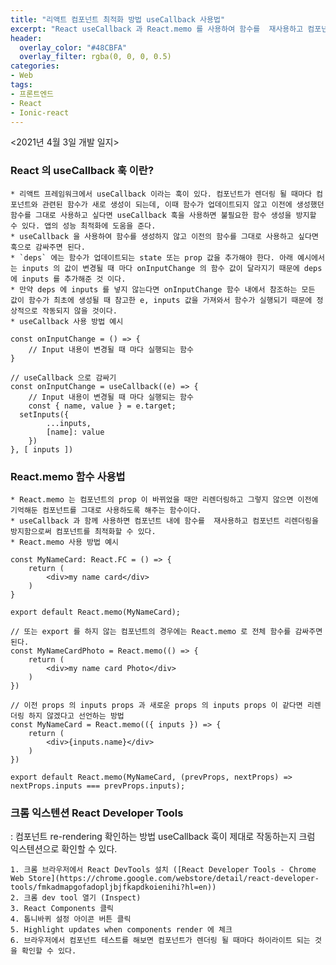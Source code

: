 ```yaml
---
title: "리액트 컴포넌트 최적화 방법 useCallback 사용법"
excerpt: "React useCallback 과 React.memo 를 사용하여 함수를  재사용하고 컴포넌트 리렌더링을 방지함으로써 컴포넌트를 최적화하는 방법과 크롬 익스텐션 React Developer Tools 사용법을 간단하게 설명한다."
header:
  overlay_color: "#48CBFA"
  overlay_filter: rgba(0, 0, 0, 0.5)
categories:
- Web
tags:
- 프론트엔드
- React
- Ionic-react
---
```


<2021년 4월 3일 개발 일지>
### React 의 useCallback 훅 이란?
	* 리액트 프레임워크에서 useCallback 이라는 훅이 있다. 컴포넌트가 렌더링 될 때마다 컴포넌트와 관련된 함수가 새로 생성이 되는데, 이때 함수가 업데이트되지 않고 이전에 생성했던 함수를 그대로 사용하고 싶다면 useCallback 훅을 사용하면 불필요한 함수 생성을 방지할 수 있다. 앱의 성능 최적화에 도움을 준다.
	* useCallback 을 사용하여 함수를 생성하지 않고 이전의 함수를 그대로 사용하고 싶다면 훅으로 감싸주면 된다.
	* `deps` 에는 함수가 업데이트되는 state 또는 prop 값을 추가해야 한다. 아래 예시에서는 inputs 의 값이 변경될 때 마다 onInputChange 의 함수 값이 달라지기 때문에 deps에 inputs 를 추가해준 것 이다.
	* 만약 deps 에 inputs 를 넣지 않는다면 onInputChange 함수 내에서 참조하는 모든 값이 함수가 최초에 생성될 때 참고한 e, inputs 값을 가져와서 함수가 실행되기 때문에 정상적으로 작동되지 않을 것이다.
	* useCallback 사용 방법 예시


```tsx
const onInputChange = () => {
	// Input 내용이 변경될 때 마다 실행되는 함수
}

// useCallback 으로 감싸기
const onInputChange = useCallback((e) => {
	// Input 내용이 변경될 때 마다 실행되는 함수
	const { name, value } = e.target;
  setInputs({
		...inputs,
		[name]: value
	})
}, [ inputs ])

```

### React.memo 함수 사용법
	* React.memo 는 컴포넌트의 prop 이 바뀌었을 때만 리렌더링하고 그렇지 않으면 이전에 기억해둔 컴포넌트를 그대로 사용하도록 해주는 함수이다.
	* useCallback 과 함께 사용하면 컴포넌트 내에 함수를  재사용하고 컴포넌트 리렌더링을 방지함으로써 컴포넌트를 최적화할 수 있다.
	* React.memo 사용 방법 예시


```tsx
const MyNameCard: React.FC = () => {
	return (
		<div>my name card</div>
	)
}

export default React.memo(MyNameCard);

// 또는 export 를 하지 않는 컴포넌트의 경우에는 React.memo 로 전체 함수를 감싸주면 된다.
const MyNameCardPhoto = React.memo(() => {
	return (
		<div>my name card Photo</div>
	)
})

// 이전 props 의 inputs props 과 새로운 props 의 inputs props 이 같다면 리렌더링 하지 않겠다고 선언하는 방법
const MyNameCard = React.memo(({ inputs }) => {
	return (
		<div>{inputs.name}</div>
	)
})

export default React.memo(MyNameCard, (prevProps, nextProps) => nextProps.inputs === prevProps.inputs);
```

### 크롬 익스텐션 React Developer Tools  
: 컴포넌트 re-rendering 확인하는 방법 useCallback 훅이 제대로 작동하는지 크럼 익스텐션으로 확인할 수 있다.

	1. 크롬 브라우저에서 React DevTools 설치 ([React Developer Tools - Chrome Web Store](https://chrome.google.com/webstore/detail/react-developer-tools/fmkadmapgofadopljbjfkapdkoienihi?hl=en))
	2. 크롬 dev tool 열기 (Inspect)
	3. React Components 클릭
	4. 톱니바퀴 설정 아이콘 버튼 클릭
	5. Highlight updates when components render 에 체크
	6. 브라우저에서 컴포넌트 테스트를 해보면 컴포넌트가 렌더링 될 때마다 하이라이트 되는 것을 확인할 수 있다.
